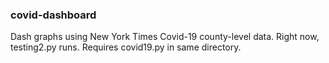 ### covid-dashboard
Dash graphs using New York Times Covid-19 county-level data. Right now, testing2.py runs. Requires covid19.py in same directory. 
